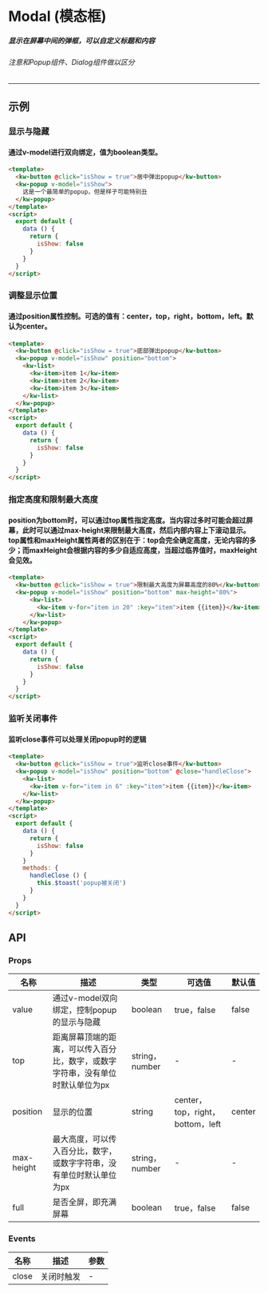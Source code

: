 # Modal (模态框)
##### 显示在屏幕中间的弹框，可以自定义标题和内容
###### 注意和Popup组件、Dialog组件做以区分
---
## 示例
### 显示与隐藏
#### 通过v-model进行双向绑定，值为boolean类型。
```html
<template>
  <kw-button @click="isShow = true">居中弹出popup</kw-button>
  <kw-popup v-model="isShow">
    这是一个最简单的popup，但是样子可能特别丑
  </kw-popup>
</template>
<script>
  export default {
    data () {
      return {
        isShow: false
      }
    }
  }
</script>
```
### 调整显示位置
#### 通过position属性控制。可选的值有：center，top，right，bottom，left。默认为center。
```html
<template>
  <kw-button @click="isShow = true">底部弹出popup</kw-button>
  <kw-popup v-model="isShow" position="bottom">
    <kw-list>
      <kw-item>item 1</kw-item>
      <kw-item>item 2</kw-item>
      <kw-item>item 3</kw-item>
    </kw-list>
  </kw-popup>
</template>
<script>
  export default {
    data () {
      return {
        isShow: false
      }
    }
  }
</script>
```
### 指定高度和限制最大高度
#### position为bottom时，可以通过top属性指定高度。当内容过多时可能会超过屏幕，此时可以通过max-height来限制最大高度，然后内部内容上下滚动显示。top属性和maxHeight属性两者的区别在于：top会完全确定高度，无论内容的多少；而maxHeight会根据内容的多少自适应高度，当超过临界值时，maxHeight会见效。
```html
<template>
  <kw-button @click="isShow = true">限制最大高度为屏幕高度的80%</kw-button>
  <kw-popup v-model="isShow" position="bottom" max-height="80%">
      <kw-list>
        <kw-item v-for="item in 20" :key="item">item {{item}}</kw-item>
      </kw-list>
    </kw-popup>
</template>
<script>
  export default {
    data () {
      return {
        isShow: false
      }
    }
  }
</script>
```
### 监听关闭事件
#### 监听close事件可以处理关闭popup时的逻辑
```html
<template>
  <kw-button @click="isShow = true">监听close事件</kw-button>
  <kw-popup v-model="isShow" position="bottom" @close="handleClose">
    <kw-list>
      <kw-item v-for="item in 6" :key="item">item {{item}}</kw-item>
    </kw-list>
  </kw-popup>
</template>
<script>
  export default {
    data () {
      return {
        isShow: false
      }
    }
    methods: {
      handleClose () {
        this.$toast('popup被关闭')
      }
    }
  }
</script>
```
## API
### Props
名称 |描述|类型|可选值|默认值
-----|-------|---|-----|-----
value|通过v-model双向绑定，控制popup的显示与隐藏|boolean|true，false|false
top|距离屏幕顶端的距离，可以传入百分比，数字，或数字字符串，没有单位时默认单位为px|string，number|-|-
position|显示的位置|string|center，top，right，bottom，left|center
max-height|最大高度，可以传入百分比，数字，或数字字符串，没有单位时默认单位为px|string，number|-|-
full|是否全屏，即充满屏幕|boolean|true，false|false
### Events
名称 |描述|参数
-----|-----|---
close|关闭时触发|-
